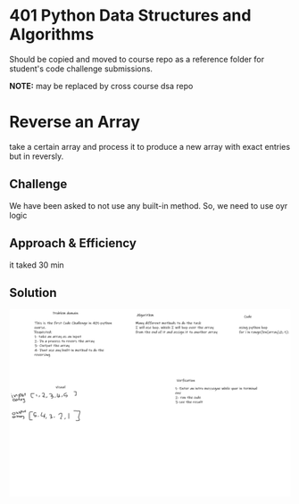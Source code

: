 # 401 Python Data Structures and Algorithms

Should be copied and moved to course repo as a reference folder for student's code challenge submissions.

**NOTE:** may be replaced by cross course dsa repo

# Reverse an Array
<!-- Short summary or background information -->
take a certain array and process it to produce a new array with exact entries but in reversly.

## Challenge
<!-- Description of the challenge -->
We have been asked to not use any built-in method. So, we need to use oyr logic

## Approach & Efficiency
<!-- What approach did you take? Why? What is the Big O space/time for this approach? -->
it taked 30 min


## Solution
<!-- Embedded whiteboard image -->
<img src="assets/challeng1-whiteboard.png">